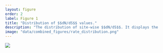 ```yaml
---
layout: figure
order: 2
label: Figure 1
title: "Distribution of $$dN/dS$$ values."
description: "The distribution of site-wise $$dN/dS$$. It displays the expected distribution of rates. The solid black line is the fit of a gamma distribution to the count data. In all subplots we have included a dashed line at $$dN/dS = 1$$ which is the traditional cutoff for positive selection. In A, we show the distribution of $$dN/dS$$ for the capsid. In B, we show the distribution of $$dN/dS$$ for the gp120 protein. In C, we show the distribution of $$dN/dS$$ for the matrix. In D, we show the distribution of $$dN/dS$$ for the integrase. In E, we show the distribution of $$dN/dS$$ for the protease. In F, we show the distribution of $$dN/dS$$ for the reverse transcriptase."
image: "data/combined_figures/rate_distribution.png"
---
```

<img src="{{ site.baseurl }}/data/combined_figures/rate_distribution.png">

